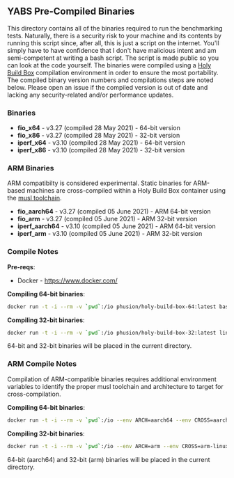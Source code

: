 ## YABS Pre-Compiled Binaries

This directory contains all of the binaries required to run the benchmarking tests. Naturally, there is a security risk to your machine and its contents by running this script since, after all, this is just a script on the internet. You'll simply have to have confidence that I don't have malicious intent and am semi-competent at writing a bash script. The script is made public so you can look at the code yourself. The binaries were compiled using a [Holy Build Box](https://github.com/phusion/holy-build-box) compilation environment in order to ensure the most portability. The compiled binary version numbers and compilations steps are noted below. Please open an issue if the compiled version is out of date and lacking any security-related and/or performance updates.

### Binaries

* **fio_x64** - v3.27 (compiled 28 May 2021) - 64-bit version
* **fio_x86** - v3.27 (compiled 28 May 2021) - 32-bit version
* **iperf_x64** - v3.10 (compiled 28 May 2021) - 64-bit version
* **iperf_x86** - v3.10 (compiled 28 May 2021) - 32-bit version

### ARM Binaries

ARM compatibilty is considered experimental. Static binaries for ARM-based machines are cross-compiled within a Holy Build Box container using the [musl toolchain](https://musl.cc/).

* **fio_aarch64** - v3.27 (compiled 05 June 2021) - ARM 64-bit version
* **fio_arm** - v3.27 (compiled 05 June 2021) - ARM 32-bit version
* **iperf_aarch64** - v3.10 (compiled 05 June 2021) - ARM 64-bit version
* **iperf_arm** - v3.10 (compiled 05 June 2021) - ARM 32-bit version

### Compile Notes

**Pre-reqs**:
  * Docker - https://www.docker.com/

**Compiling 64-bit binaries**:

```sh
docker run -t -i --rm -v `pwd`:/io phusion/holy-build-box-64:latest bash /io/compile.sh
```

**Compiling 32-bit binaries**:

```sh
docker run -t -i --rm -v `pwd`:/io phusion/holy-build-box-32:latest linux32 bash /io/compile.sh
```

64-bit and 32-bit binaries will be placed in the current directory.

### ARM Compile Notes

Compilation of ARM-compatible binaries requires additional environment variables to identify the proper musl toolchain and architecture to target for cross-compilation.

**Compiling 64-bit binaries**:

```sh
docker run -t -i --rm -v `pwd`:/io --env ARCH=aarch64 --env CROSS=aarch64-linux-musl --env HOST=aarch64-linux-gnu phusion/holy-build-box-64:latest bash /io/compile-arm.sh
```

**Compiling 32-bit binaries**:

```sh
docker run -t -i --rm -v `pwd`:/io --env ARCH=arm --env CROSS=arm-linux-musleabihf --env HOST=arm-linux-gnueabihf phusion/holy-build-box-64:latest bash /io/compile-arm.sh
```

64-bit (aarch64) and 32-bit (arm) binaries will be placed in the current directory.
